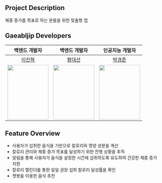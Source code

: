 
## Project Description

체중 증가를 목표로 하는 분들을 위한 맞춤형 앱

## Gaeabljip Developers
|                백엔드 개발자                | 백엔드 개발자 | 인공지능 개발자 |
|:-------------------------------------:|:-------------:|:---------------:|
|   [이진혁](https://github.com/LJH098)    | [황대선](https://github.com/hwangdaesun) | [박경준](https://github.com/Kyeong6) |
| <img width="135" height="180" src="https://github.com/JNU-econovation/EATceed/assets/91835827/22562f8b-e2cd-4e85-9db8-8a09384ad502"> | <img width="135" height="180" src="https://github.com/JNU-econovation/Gaebaljip/assets/91835827/908981e9-9e3f-4c30-87b3-1e478151db2b"> | <img width="135" height="180" src="https://github.com/JNU-econovation/Gaebaljip/assets/91835827/502bc910-4c89-43e2-a9d3-3a0e252d13e4"> |


## Feature Overview

- 사용자가 섭취한 음식을 기반으로 칼로리와 영양 성분을 계산
- 칼로리 관리와 체중 증가 목표를 달성하기 위한 진행 상황을 추적
- 알림을 통해 사용자가 음식을 설정한 시간에 섭취하도록 유도하여 건강한 체중 증가 지원
- 칼로리 캘린더를 통한 일일 권장 섭취 칼로리 달성률을 확인
- 챗봇을 이용한 음식 추천






